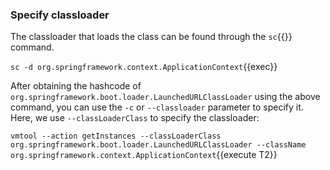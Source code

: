 ### Specify classloader

The classloader that loads the class can be found through the `sc`{{}} command.

`sc -d org.springframework.context.ApplicationContext`{{exec}}

After obtaining the hashcode of `org.springframework.boot.loader.LaunchedURLClassLoader` using the above command, you can use the `-c` or `--classloader` parameter to specify it. Here, we use `--classLoaderClass` to specify the classloader:

`vmtool --action getInstances --classLoaderClass org.springframework.boot.loader.LaunchedURLClassLoader --className org.springframework.context.ApplicationContext`{{execute T2}}
